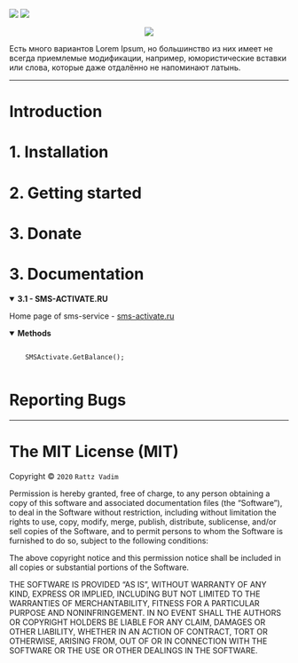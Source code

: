 [![](https://img.shields.io/badge/service-sms--activate-red.svg)](https://sms-activate.ru/?ref=131777)
[![](https://img.shields.io/badge/service-sms--activate-red.svg)](https://ssms-activate.ru/?ref=131777)
<p align="center">
  <img src="https://sun1-86.userapi.com/UR7honv-VPfHipG5NBALuYUNOFiA8dtaLXv3mA/ajGvDqa6SeY.jpg">
</p>  
Есть много вариантов Lorem Ipsum, но большинство из них имеет не всегда приемлемые модификации, например, юмористические вставки или слова, которые даже отдалённо не напоминают латынь.  

***


# Introduction
# 1. Installation
# 2. Getting started
# 3. Donate
# 3. Documentation

<details open>
<summary><strong>3.1 - SMS-ACTIVATE.RU</strong></summary>
  <p>Home page of sms-service - <a href="https://sms-activate.ru/?ref=131777" title="sms-activate.ru">sms-activate.ru</a></p>
  <details open>
  <summary><strong>Methods</strong></summary>
    <pre><code>
    SMSActivate.GetBalance();
    </code></pre>
  </details>
</details>

# Reporting Bugs

***

# The MIT License (MIT)

Copyright © `2020` `Rattz Vadim`

Permission is hereby granted, free of charge, to any person
obtaining a copy of this software and associated documentation
files (the “Software”), to deal in the Software without
restriction, including without limitation the rights to use,
copy, modify, merge, publish, distribute, sublicense, and/or sell
copies of the Software, and to permit persons to whom the
Software is furnished to do so, subject to the following
conditions:

The above copyright notice and this permission notice shall be
included in all copies or substantial portions of the Software.

THE SOFTWARE IS PROVIDED “AS IS”, WITHOUT WARRANTY OF ANY KIND,
EXPRESS OR IMPLIED, INCLUDING BUT NOT LIMITED TO THE WARRANTIES
OF MERCHANTABILITY, FITNESS FOR A PARTICULAR PURPOSE AND
NONINFRINGEMENT. IN NO EVENT SHALL THE AUTHORS OR COPYRIGHT
HOLDERS BE LIABLE FOR ANY CLAIM, DAMAGES OR OTHER LIABILITY,
WHETHER IN AN ACTION OF CONTRACT, TORT OR OTHERWISE, ARISING
FROM, OUT OF OR IN CONNECTION WITH THE SOFTWARE OR THE USE OR
OTHER DEALINGS IN THE SOFTWARE.
